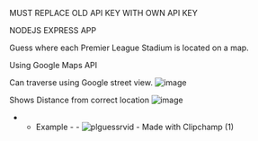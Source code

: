 MUST REPLACE OLD API KEY WITH OWN API KEY

NODEJS EXPRESS APP 

Guess where each Premier League Stadium is located on a map.

Using Google Maps API

Can traverse using Google street view.
![image](https://github.com/user-attachments/assets/6136c4a6-6090-44e4-bc11-70c7199c8516)


Shows Distance from correct location
![image](https://github.com/user-attachments/assets/87d9b8ba-bc9e-4995-a42a-42841901402c)


- - Example - -
![plguessrvid - Made with Clipchamp (1)](https://github.com/user-attachments/assets/faa9270e-9af7-49c1-aa33-b5f874475059)

